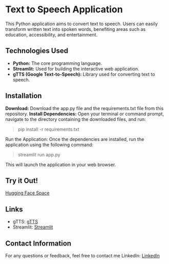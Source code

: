 # Text to Speech Application
This Python application aims to convert text to speech. Users can easily transform written text into spoken words, benefiting areas such as education, accessibility, and entertainment.

## Technologies Used
* **Python:** The core programming language.
* **Streamlit:** Used for building the interactive web application.
* **gTTS (Google Text-to-Speech):** Library used for converting text to speech.

## Installation
**Download:** Download the app.py file and the requirements.txt file from this repository.
**Install Dependencies:** Open your terminal or command prompt, navigate to the directory containing the downloaded files, and run:

> pip install -r requirements.txt

Run the Application: Once the dependencies are installed, run the application using the following command:

> streamlit run app.py

This will launch the application in your web browser.

## Try it Out!
[Hugging Face Space](https://huggingface.co/spaces/hanifekaptan/Text_To_Speech_BC)

## Links
* gTTS: [gTTS](https://pypi.org/project/gTTS/)
* Streamlit: [Streamlit](https://streamlit.io/)

## Contact Information
For any questions or feedback, feel free to contact me
LinkedIn: [LinkedIn](https://www.linkedin.com/in/hanifekaptan-u1f90d/)
